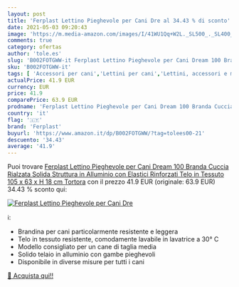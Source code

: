 ```yaml
---
layout: post
title: 'Ferplast Lettino Pieghevole per Cani Dre al 34.43 % di sconto'
date: 2021-05-03 09:20:43
image: 'https://m.media-amazon.com/images/I/41WU1Qq+W2L._SL500_._SL400_.jpg'
comments: true
category: ofertas
author: 'tole.es'
slug: 'B002FOTGWW-it Ferplast Lettino Pieghevole per Cani Dream 100 Branda...'
sku: 'B002FOTGWW-it'
tags: [ 'Accessori per cani','Lettini per cani','Lettini, accessori e mobili per cani','Prodotti per animali domestici','ferplast', ]
actualPrice: 41.9 EUR
currency: EUR
price: 41.9
comparePrice: 63.9 EUR
prodname: 'Ferplast Lettino Pieghevole per Cani Dream 100 Branda Cuccia Rialzata  Solida Struttura in Alluminio con Elastici Rinforzati  Telo in Tessuto  105 x 63 x H 18 cm Tortora'
country: 'it'
flag: '🇮🇹'
brand: 'Ferplast'
buyurl: 'https://www.amazon.it/dp/B002FOTGWW/?tag=tolees00-21'
descuento: '34.43'
average: '41.9'
---
```


Puoi trovare [Ferplast Lettino Pieghevole per Cani Dream 100 Branda Cuccia Rialzata  Solida Struttura in Alluminio con Elastici Rinforzati  Telo in Tessuto  105 x 63 x H 18 cm Tortora](https://www.amazon.it/dp/B002FOTGWW/?tag=tolees00-21) con il prezzo 41.9 EUR (originale: 63.9 EUR) 34.43 % sconto qui:

[![Ferplast Lettino Pieghevole per Cani Dre](https://m.media-amazon.com/images/I/41WU1Qq+W2L._SL500_._SL400_.jpg)](https://www.amazon.it/dp/B002FOTGWW/?tag=tolees00-21)

ℹ️:

- Brandina per cani particolarmente resistente e leggera
- Telo in tessuto resistente, comodamente lavabile in lavatrice a 30° C
- Modello consigliato per un cane di taglia media
- Solido telaio in alluminio con gambe pieghevoli
- Disponibile in diverse misure per tutti i cani

[🛒 Acquista qui!!](https://www.amazon.it/dp/B002FOTGWW/?tag=tolees00-21)
